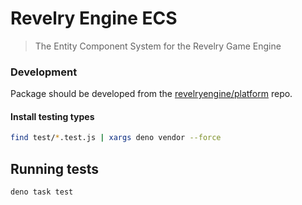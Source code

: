 # Revelry Engine ECS
> The Entity Component System for the Revelry Game Engine

### Development

Package should be developed from the [revelryengine/platform](https://github.com/revelryengine/platform) repo.


#### Install testing types

```sh
find test/*.test.js | xargs deno vendor --force
```

## Running tests

```sh
deno task test
```

